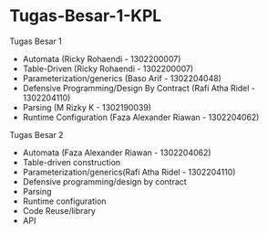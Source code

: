 # Tugas-Besar-1-KPL
Tugas Besar 1
- Automata (Ricky Rohaendi - 1302200007)
- Table-Driven (Ricky Rohaendi - 1302200007)
- Parameterization/generics (Baso Arif - 1302204048)
- Defensive Programming/Design By Contract (Rafi Atha Ridel - 1302204110)
- Parsing (M Rizky K - 1302190039)
- Runtime Configuration (Faza Alexander Riawan - 1302204062)

Tugas Besar 2
- Automata (Faza Alexander Riawan - 1302204062)
- Table-driven construction
- Parameterization/generics(Rafi Atha Ridel - 1302204110)
- Defensive programming/design by contract
- Parsing
- Runtime configuration
- Code Reuse/library
- API

